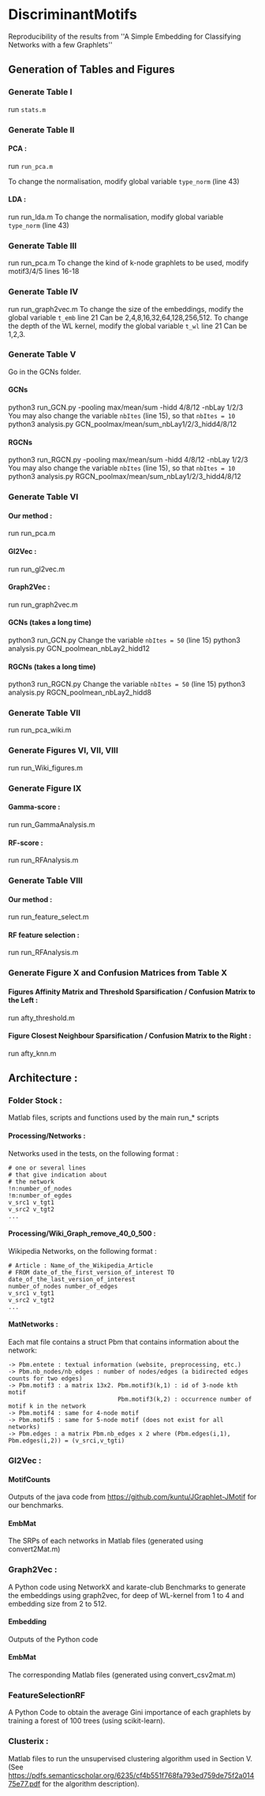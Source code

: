 # DiscriminantMotifs
Reproducibility of the results from ''A Simple Embedding for Classifying Networks with a few Graphlets''

## Generation of Tables and Figures

### Generate Table I
  run ``stats.m``

### Generate Table II
#### PCA :
  run ``run_pca.m``
  
  To change the normalisation, modify global variable ``type_norm`` (line 43)
#### LDA :
  run run_lda.m
  To change the normalisation, modify global variable ``type_norm`` (line 43)

### Generate Table III
  run run_pca.m
  To change the kind of k-node graphlets to be used, modify motif3/4/5 lines 16-18

### Generate Table IV
  run run_graph2vec.m
  To change the size of the embeddings, modify the global variable ``t_emb`` line 21
    Can be 2,4,8,16,32,64,128,256,512.
  To change the depth of the WL kernel, modify the global variable ``t_wl`` line 21
    Can be 1,2,3.

### Generate Table V
  Go in the GCNs folder.
#### GCNs
  python3 run_GCN.py -pooling max/mean/sum -hidd 4/8/12 -nbLay 1/2/3
      You may also change the variable ``nbItes`` (line 15), so that ``nbItes = 10``
  python3 analysis.py GCN_poolmax/mean/sum_nbLay1/2/3_hidd4/8/12
#### RGCNs
  python3 run_RGCN.py -pooling max/mean/sum -hidd 4/8/12 -nbLay 1/2/3
      You may also change the variable ``nbItes`` (line 15), so that ``nbItes = 10``
  python3 analysis.py RGCN_poolmax/mean/sum_nbLay1/2/3_hidd4/8/12


### Generate Table VI
#### Our method :
  run run_pca.m
#### Gl2Vec :
  run run_gl2vec.m
#### Graph2Vec :
  run run_graph2vec.m
#### GCNs (takes a long time)
  python3 run_GCN.py
      Change the variable ``nbItes = 50`` (line 15)
  python3 analysis.py GCN_poolmean_nbLay2_hidd12
#### RGCNs (takes a long time)
  python3 run_RGCN.py
      Change the variable ``nbItes = 50`` (line 15)
  python3 analysis.py RGCN_poolmean_nbLay2_hidd8


### Generate Table VII
  run run_pca_wiki.m

### Generate Figures VI, VII, VIII
  run run_Wiki_figures.m

### Generate Figure IX
#### Gamma-score :
  run run_GammaAnalysis.m
#### RF-score :
  run run_RFAnalysis.m

### Generate Table VIII
#### Our method :
  run run_feature_select.m
#### RF feature selection :
  run run_RFAnalysis.m

### Generate Figure X and Confusion Matrices from Table X
#### Figures Affinity Matrix and Threshold Sparsification / Confusion Matrix to the Left :
  run afty_threshold.m
#### Figure Closest Neighbour Sparsification / Confusion Matrix to the Right :
  run afty_knn.m

## Architecture :

### Folder Stock :
  Matlab files, scripts and functions used by the main run_* scripts
#### Processing/Networks :
  Networks used in the tests, on the following format :

    # one or several lines
    # that give indication about
    # the network
    !n:number_of_nodes
    !m:number_of_egdes
    v_src1 v_tgt1
    v_src2 v_tgt2
    ...
#### Processing/Wiki_Graph_remove_40_0_500 :
  Wikipedia Networks, on the following format :

    # Article : Name_of_the_Wikipedia_Article
    # FROM date_of_the_first_version_of_interest TO date_of_the_last_version_of_interest
    number_of_nodes number_of_edges
    v_src1 v_tgt1
    v_src2 v_tgt2
    ...

#### MatNetworks :
  Each mat file contains a struct Pbm that contains information about the network:
  
    -> Pbm.entete : textual information (website, preprocessing, etc.)
    -> Pbm.nb_nodes/nb_edges : number of nodes/edges (a bidirected edges counts for two edges)
    -> Pbm.motif3 : a matrix 13x2. Pbm.motif3(k,1) : id of 3-node kth motif
                                   Pbm.motif3(k,2) : occurrence number of motif k in the network
    -> Pbm.motif4 : same for 4-node motif
    -> Pbm.motif5 : same for 5-node motif (does not exist for all networks)
    -> Pbm.edges : a matrix Pbm.nb_edges x 2 where (Pbm.edges(i,1), Pbm.edges(i,2)) = (v_srci,v_tgti)

### Gl2Vec :
#### MotifCounts
  Outputs of the java code from https://github.com/kuntu/JGraphlet-JMotif for our benchmarks.
#### EmbMat
  The SRPs of each networks in Matlab files (generated using convert2Mat.m)
### Graph2Vec :
  A Python code using NetworkX and karate-club Benchmarks to generate the embeddings using graph2vec, for deep of WL-kernel from 1 to 4 and embedding size from 2 to 512.
#### Embedding
  Outputs of the Python code
#### EmbMat
  The corresponding Matlab files (generated using convert_csv2mat.m)

### FeatureSelectionRF
  A Python Code to obtain the average Gini importance of each graphlets by training a forest of 100 trees (using scikit-learn).

### Clusterix :
  Matlab files to run the unsupervised clustering algorithm used in Section V.
  (See https://pdfs.semanticscholar.org/6235/cf4b551f768fa793ed759de75f2a01475e77.pdf for the algorithm description).
